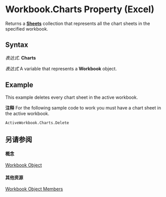 
# Workbook.Charts Property (Excel)

Returns a  **[Sheets](048fd93c-bc27-4b58-358f-56fcee1710f8.md)** collection that represents all the chart sheets in the specified workbook.


## Syntax

 _表达式_. **Charts**

 _表达式_ A variable that represents a **Workbook** object.


## Example

This example deletes every chart sheet in the active workbook.




 **注释**  For the following sample code to work you must have a chart sheet in the active workbook.




```
ActiveWorkbook.Charts.Delete
```


## 另请参阅


#### 概念


[Workbook Object](8c00aa60-c974-eed3-0812-3c9625eb0d4c.md)
#### 其他资源


[Workbook Object Members](http://msdn.microsoft.com/library/dce102a3-25de-3ff4-2ce5-bc56e08baca7%28Office.15%29.aspx)